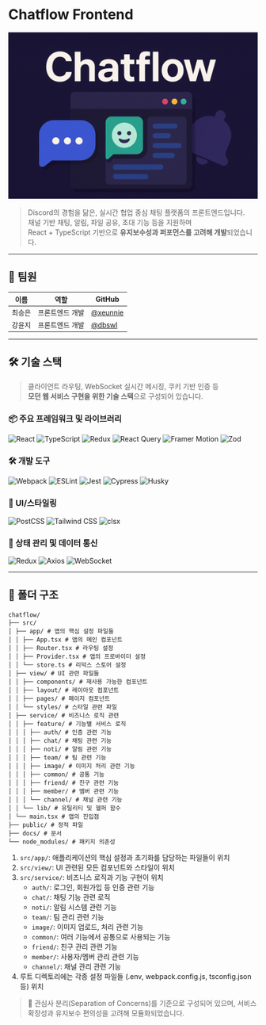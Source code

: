 # Chatflow Frontend

![Chatflow Thumbnail](docs/chatflowthumbnail.png)

> Discord의 경험을 닮은, 실시간 협업 중심 채팅 플랫폼의 프론트엔드입니다.  
> 채널 기반 채팅, 알림, 파일 공유, 초대 기능 등을 지원하며  
> React + TypeScript 기반으로 **유지보수성과 퍼포먼스를 고려해 개발**되었습니다.

---

## 👥 팀원

| 이름   | 역할             | GitHub                                      |
|--------|------------------|---------------------------------------------|
| 최승은 | 프론트엔드 개발 | [@xeunnie](https://github.com/xeunnie)     |
| 강윤지 | 프론트엔드 개발 | [@dbswl](https://github.com/dbswl)         |

---

## 🛠 기술 스택

> 클라이언트 라우팅, WebSocket 실시간 메시징, 쿠키 기반 인증 등  
> **모던 웹 서비스 구현을 위한 기술 스택**으로 구성되어 있습니다.

### 📦 주요 프레임워크 및 라이브러리

![React](https://img.shields.io/badge/React-18.3.1-61DAFB?logo=react&logoColor=61DAFB&labelColor=ffffff&style=flat-square)
![TypeScript](https://img.shields.io/badge/TypeScript-5.6.2-3178C6?logo=typescript&logoColor=3178C6&labelColor=ffffff&style=flat-square)
![Redux](https://img.shields.io/badge/Redux-Toolkit-764ABC?logo=redux&logoColor=764ABC&labelColor=ffffff&style=flat-square)
![React Query](https://img.shields.io/badge/React_Query-5.69.0-FF4154?logo=react-query&logoColor=FF4154&labelColor=ffffff&style=flat-square)
![Framer Motion](https://img.shields.io/badge/Framer_Motion-12.6.2-0055FF?logo=framer&logoColor=0055FF&labelColor=ffffff&style=flat-square)
![Zod](https://img.shields.io/badge/Zod-3.24.2-5F5AF6?logoColor=5F5AF6&labelColor=ffffff&style=flat-square)

### 🛠 개발 도구

![Webpack](https://img.shields.io/badge/Webpack-5.97.1-8DD6F9?logo=webpack&logoColor=8DD6F9&labelColor=ffffff&style=flat-square)
![ESLint](https://img.shields.io/badge/ESLint-9.23.0-4B32C3?logo=eslint&logoColor=4B32C3&labelColor=ffffff&style=flat-square)
![Jest](https://img.shields.io/badge/Jest-29.7.0-C21325?logo=jest&logoColor=C21325&labelColor=ffffff&style=flat-square)
![Cypress](https://img.shields.io/badge/Cypress-14.2.1-17202C?logo=cypress&logoColor=ffffff&labelColor=ffffff&style=flat-square)
![Husky](https://img.shields.io/badge/Husky-9.1.7-1D374D?logo=git&logoColor=F05032&labelColor=ffffff&style=flat-square)

### 🎨 UI/스타일링

![PostCSS](https://img.shields.io/badge/PostCSS-8.5.3-DD3A0A?logo=postcss&logoColor=DD3A0A&labelColor=ffffff&style=flat-square)
![Tailwind CSS](https://img.shields.io/badge/Tailwind_CSS-3.x-06B6D4?logo=tailwindcss&logoColor=06B6D4&labelColor=ffffff&style=flat-square)
![clsx](https://img.shields.io/badge/clsx-2.1.1-000000?labelColor=ffffff&style=flat-square)

### 🔌 상태 관리 및 데이터 통신

![Redux](https://img.shields.io/badge/Redux-Toolkit-764ABC?logo=redux&logoColor=764ABC&labelColor=ffffff&style=flat-square)
![Axios](https://img.shields.io/badge/Axios-1.7.9-5A29E4?logo=axios&logoColor=5A29E4&labelColor=ffffff&style=flat-square)
![WebSocket](https://img.shields.io/badge/WebSocket-4.4.0-FF9800?logo=websocket&logoColor=FF9800&labelColor=ffffff&style=flat-square)

---
## 📁 폴더 구조
```aiignore
chatflow/ 
├── src/ 
│ ├── app/ # 앱의 핵심 설정 파일들 
│ │ ├── App.tsx # 앱의 메인 컴포넌트 
│ │ ├── Router.tsx # 라우팅 설정 
│ │ ├── Provider.tsx # 앱의 프로바이더 설정 
│ │ └── store.ts # 리덕스 스토어 설정 
│ ├── view/ # UI 관련 파일들 
│ │ ├── components/ # 재사용 가능한 컴포넌트 
│ │ ├── layout/ # 레이아웃 컴포넌트 
│ │ ├── pages/ # 페이지 컴포넌트 
│ │ └── styles/ # 스타일 관련 파일 
│ ├── service/ # 비즈니스 로직 관련 
│ │ ├── feature/ # 기능별 서비스 로직 
│ │ │ ├── auth/ # 인증 관련 기능 
│ │ │ ├── chat/ # 채팅 관련 기능 
│ │ │ ├── noti/ # 알림 관련 기능 
│ │ │ ├── team/ # 팀 관련 기능 
│ │ │ ├── image/ # 이미지 처리 관련 기능 
│ │ │ ├── common/ # 공통 기능 
│ │ │ ├── friend/ # 친구 관련 기능 
│ │ │ ├── member/ # 멤버 관련 기능 
│ │ │ └── channel/ # 채널 관련 기능 
│ │ └── lib/ # 유틸리티 및 헬퍼 함수
│ └── main.tsx # 앱의 진입점 
├── public/ # 정적 파일 
├── docs/ # 문서 
└── node_modules/ # 패키지 의존성
```

1. `src/app/`: 애플리케이션의 핵심 설정과 초기화를 담당하는 파일들이 위치
2. `src/view/`: UI 관련된 모든 컴포넌트와 스타일이 위치
3. `src/service/`: 비즈니스 로직과 기능 구현이 위치
    - `auth/`: 로그인, 회원가입 등 인증 관련 기능
   - `chat/`: 채팅 기능 관련 로직
   - `noti/`: 알림 시스템 관련 기능
   - `team/`: 팀 관리 관련 기능
   - `image/`: 이미지 업로드, 처리 관련 기능
   - `common/`: 여러 기능에서 공통으로 사용되는 기능
   - `friend/`: 친구 관리 관련 기능
   - `member/`: 사용자/멤버 관리 관련 기능
   - `channel/`: 채널 관리 관련 기능
4. 루트 디렉토리에는 각종 설정 파일들 (.env, webpack.config.js, tsconfig.json 등) 위치
> 📌 관심사 분리(Separation of Concerns)를 기준으로 구성되어 있으며, 
> 서비스 확장성과 유지보수 편의성을 고려해 모듈화되었습니다.